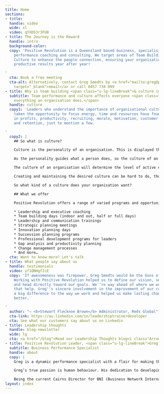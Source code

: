 ```yaml
---
title: Home
sections:
- title: 
  handle: video
  wide: xl
  video: qYXD53r3FU8
- title: The Journey is the Reward
  handle: intro
  background-color: 
  copy: 'Positive Revolution is a Queensland based business, specialising in business
    performance coaching and consulting. We target areas of Team Building and Organisational
    Culture to enhance the people connection, ensuring your organisation obtains consistent
    productive results year after year!

'
  cta: Book a free meeting
  cta-alt: Alternatively, contact Greg Smedts by <a href="mailto:greg@positiverevolution.com.au"
    target="_blank">email</a> or call 0457 738 099
- title: Why is team building <span class="u-lg-lineBreak">& culture important?</span>
  subtitle: Team performance and culture affects everyone <span class="u-lg-lineBreak">and
    everything an organisation does.</span>
  handle: culture
  copy1: 'Leaders who understand the importance of organisational culture and have
    taken the opportunity to focus energy, time and resources have found major improvements
    in profits, productivity, recruiting, morale, motivation, customer service, leadership
    and retention, just to mention a few.

'
  copy2: |
    ## So what is culture?

    Culture is the personality of an organisation. This is displayed through the values, beliefs and standards to which a company works. To really understand the culture of an organisation, look directly at the people who work within it.

    As the personality guides what a person does, so the culture of an organisation is guided by what their people do. This could be their attitudes, level of service to others, drivers and motivations, problem solving abilities, and their capacity to think outside the square and innovate.

    The culture of an organisation will determine the level of active engagement of the employees within the organisation. All culture is driven by the leaders. Bad culture is usually indicated by high absenteeism, low morale and limited productivity.

    Creating and maintaining the desired culture can be hard to do, though with the assistance of trained professionals, persistent effort and commitment to the team, leaders can make any workplace an enjoyable experience for all.

    So what kind of a culture does your organisation want?

    ## What we offer

    Positive Revolution offers a range of varied programs and opportunities from:

    * Leadership and executive coaching
    * Team building days (indoor and out, half or full days)
    * Leadership and communication trainings
    * Strategic planning meetings
    * Innovation planning days
    * Succession planning programs
    * Professional development programs for leaders
    * Gap analysis and productivity planning
    * Change management processes
    * And more…
  cta: Want to know more? Let's talk
- title: What people say about us
  handle: testimonials
  video: yf1QNHgf2iE
  copy: 'If awesomeness was firepower, Greg Smedts would be the Guns of Navarone.
    Working with Positive Revolution helped us to define our vision, set our direction
    and head directly toward our goals. We''re way ahead of where we would be without
    that help. Greg''s sincere involvement in the improvement of our company made
    a big difference to the way we work and helped us make lasting changes for the
    better.

'
  author: "— <b>Stewart Flecknoe Brown</b> Administrator, Reds Global"
  cta-link: https://au.linkedin.com/in/leadershiptrainerdeveloper
  cta: See what our customers say about us on Linkedin
- title: Leadership thoughts
  handle: blog-newsletter
  wide: lg
  cta: <a href="/blog">Read our Leadership Thoughts blog<i class="Arrow-right"></i></a>
- title: Positive Revolution Leader, <span class="u-lg-lineBreak">Greg Smedts</span>
  subtitle: Business Performance Specialist
  handle: about
  copy: |
    Greg is a dynamic performance specialist with a flair for making the process of team building and culture development fun and engaging. Involved in training for the past 8 years and people development for the past 11 years, his areas of specialty are team building, leadership development, business management and communication. Greg advises a broad range of clients, from small, sole trader businesses to executive level development within multi-million dollar companies.

    Greg’s true passion is human behaviour. His dedication to developing sustainable work environments is of the highest importance. He shows a depth of understanding of the various learning styles and how best to address these when working with companies and teams. He goes above and beyond to ensure everyone walks away with the skills to apply in everyday life, not just at work.

    Being the current Cairns Director for BNI (Business Network International) and having managed several businesses previously, Greg is well versed in business dynamics, commercial viability and effective leadership. Greg has a wealth of experience in customer service industries, from managing small to medium businesses, where responsibility and effective decision-making are vital, to managing operations where timing and judgement calls require precise calculations to ensure safety and customer enjoyment go hand in hand. Within all these roles, Greg’s leadership and communication expertise were critical.
layout: index
---
```


